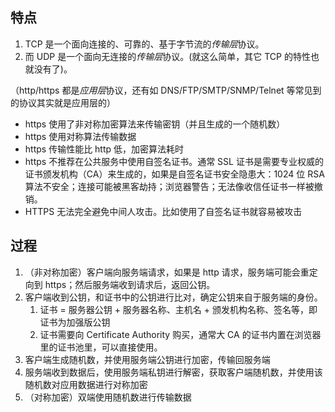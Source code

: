 <!-- https.md -->

## 特点

1. TCP 是一个面向连接的、可靠的、基于字节流的*传输层*协议。
2. 而 UDP 是一个面向无连接的*传输层*协议。(就这么简单，其它 TCP 的特性也就没有了)。

（http/https 都是*应用层*协议，还有如 DNS/FTP/SMTP/SNMP/Telnet 等常见到的协议其实就是应用层的）

- https 使用了非对称加密算法来传输密钥（并且生成的一个随机数）
- https 使用对称算法传输数据
- https 传输性能比 http 低，加密算法耗时
- https 不推荐在公共服务中使用自签名证书。通常 SSL 证书是需要专业权威的证书颁发机构（CA）来生成的，如果是自签名证书安全隐患大：1024 位 RSA 算法不安全；连接可能被黑客劫持；浏览器警告；无法像收信任证书一样被撤销。
- HTTPS 无法完全避免中间人攻击。比如使用了自签名证书就容易被攻击

## 过程

1. （非对称加密）客户端向服务端请求，如果是 http 请求，服务端可能会重定向到 https；然后服务端收到请求后，返回公钥。
2. 客户端收到公钥，和证书中的公钥进行比对，确定公钥来自于服务端的身份。
   1. 证书 = 服务器公钥 + 服务器名称、主机名 + 颁发机构名称、签名等，即证书为加强版公钥
   2. 证书需要向 Certificate Authority 购买，通常大 CA 的证书内置在浏览器里的证书池里，可以直接使用。
3. 客户端生成随机数，并使用服务端公钥进行加密，传输回服务端
4. 服务端收到数据后，使用服务端私钥进行解密，获取客户端随机数，并使用该随机数对应用数据进行对称加密
5. （对称加密）双端使用随机数进行传输数据
